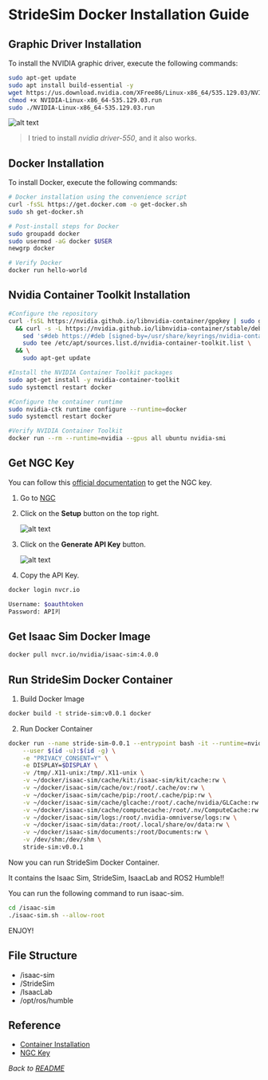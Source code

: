 # StrideSim Docker Installation Guide

## Graphic Driver Installation

To install the NVIDIA graphic driver, execute the following commands:

```bash
sudo apt-get update
sudo apt install build-essential -y
wget https://us.download.nvidia.com/XFree86/Linux-x86_64/535.129.03/NVIDIA-Linux-x86_64-535.129.03.run
chmod +x NVIDIA-Linux-x86_64-535.129.03.run
sudo ./NVIDIA-Linux-x86_64-535.129.03.run
```

![alt text](Asset/docker_install/image-2.png)
> I tried to install *nvidia driver-550*, and it also works.

## Docker Installation

To install Docker, execute the following commands:

```bash
# Docker installation using the convenience script
curl -fsSL https://get.docker.com -o get-docker.sh
sudo sh get-docker.sh

# Post-install steps for Docker
sudo groupadd docker
sudo usermod -aG docker $USER
newgrp docker

# Verify Docker
docker run hello-world
```

## Nvidia Container Toolkit Installation

```bash
#Configure the repository
curl -fsSL https://nvidia.github.io/libnvidia-container/gpgkey | sudo gpg --dearmor -o /usr/share/keyrings/nvidia-container-toolkit-keyring.gpg \
  && curl -s -L https://nvidia.github.io/libnvidia-container/stable/deb/nvidia-container-toolkit.list | \
    sed 's#deb https://#deb [signed-by=/usr/share/keyrings/nvidia-container-toolkit-keyring.gpg] https://#g' | \
    sudo tee /etc/apt/sources.list.d/nvidia-container-toolkit.list \
  && \
    sudo apt-get update

#Install the NVIDIA Container Toolkit packages
sudo apt-get install -y nvidia-container-toolkit
sudo systemctl restart docker

#Configure the container runtime
sudo nvidia-ctk runtime configure --runtime=docker
sudo systemctl restart docker

#Verify NVIDIA Container Toolkit
docker run --rm --runtime=nvidia --gpus all ubuntu nvidia-smi
```

## Get NGC Key
You can follow this [official documentation](https://docs.nvidia.com/ngc/gpu-cloud/ngc-user-guide/index.html#generating-api-key) to get the NGC key.

1. Go to [NGC](https://ngc.nvidia.com/signin)

2. Click on the **Setup** button on the top right.

    ![alt text](Asset/docker_install/image.png)

3. Click on the **Generate API Key** button.

    ![alt text](Asset/docker_install/image-1.png)

4. Copy the API Key.

```bash
docker login nvcr.io
```

```bash
Username: $oauthtoken
Password: API키
```

## Get Isaac Sim Docker Image

```bash
docker pull nvcr.io/nvidia/isaac-sim:4.0.0
```

## Run StrideSim Docker Container

1. Build Docker Image

```bash
docker build -t stride-sim:v0.0.1 docker
```

2. Run Docker Container

```bash
docker run --name stride-sim-0.0.1 --entrypoint bash -it --runtime=nvidia --gpus all -e "ACCEPT_EULA=Y" --network=host --privileged \
    --user $(id -u):$(id -g) \
    -e "PRIVACY_CONSENT=Y" \
    -e DISPLAY=$DISPLAY \
    -v /tmp/.X11-unix:/tmp/.X11-unix \
    -v ~/docker/isaac-sim/cache/kit:/isaac-sim/kit/cache:rw \
    -v ~/docker/isaac-sim/cache/ov:/root/.cache/ov:rw \
    -v ~/docker/isaac-sim/cache/pip:/root/.cache/pip:rw \
    -v ~/docker/isaac-sim/cache/glcache:/root/.cache/nvidia/GLCache:rw \
    -v ~/docker/isaac-sim/cache/computecache:/root/.nv/ComputeCache:rw \
    -v ~/docker/isaac-sim/logs:/root/.nvidia-omniverse/logs:rw \
    -v ~/docker/isaac-sim/data:/root/.local/share/ov/data:rw \
    -v ~/docker/isaac-sim/documents:/root/Documents:rw \
    -v /dev/shm:/dev/shm \
    stride-sim:v0.0.1
```

Now you can run StrideSim Docker Container.

It contains the Isaac Sim, StrideSim, IsaacLab and ROS2 Humble!!

You can run the following command to run isaac-sim.

```bash
cd /isaac-sim
./isaac-sim.sh --allow-root
```

ENJOY!

## File Structure

- /isaac-sim
- /StrideSim
- /IsaacLab
- /opt/ros/humble

## Reference

- [Container Installation](https://docs.omniverse.nvidia.com/isaacsim/latest/installation/install_container.html)
- [NGC Key](https://docs.nvidia.com/ngc/gpu-cloud/ngc-user-guide/index.html#generating-api-key)

*Back to [README](README.md)*